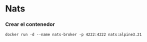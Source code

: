 # Nats

### Crear el contenedor

```
docker run -d --name nats-broker -p 4222:4222 nats:alpine3.21
```
